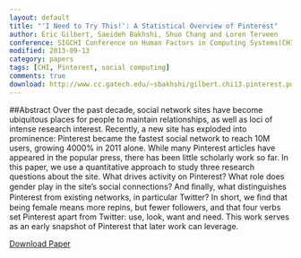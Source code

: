 ```yaml
---
layout: default
title: "'I Need to Try This!': A Statistical Overview of Pinterest"
author: Eric Gilbert, Saeideh Bakhshi, Shuo Chang and Loren Terveen
conference: SIGCHI Conference on Human Factors in Computing Systems(CHI), 2013
modified: 2013-09-13
category: papers
tags: [CHI, Pinterest, social computing]
comments: true  
download: http://www.cc.gatech.edu/~sbakhshi/gilbert.chi13.pinterest.pdf
---
```

##Abstract
Over the past decade, social network sites have become ubiquitous places for people to maintain relationships, as well
as loci of intense research interest. Recently, a new site has
exploded into prominence: Pinterest became the fastest social
network to reach 10M users, growing 4000% in 2011 alone.
While many Pinterest articles have appeared in the popular
press, there has been little scholarly work so far. In this paper,
we use a quantitative approach to study three research questions about the site. What drives activity on Pinterest? What
role does gender play in the site’s social connections? And
ﬁnally, what distinguishes Pinterest from existing networks,
in particular Twitter? In short, we ﬁnd that being female
means more repins, but fewer followers, and that four verbs
set Pinterest apart from Twitter: use, look, want and need.
This work serves as an early snapshot of Pinterest that later
work can leverage.


<div markdown="0"><a href="http://www.cc.gatech.edu/~sbakhshi/gilbert.chi13.pinterest.pdf" class="btn">Download Paper</a></div>

